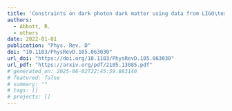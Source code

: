 ```yaml
---
title: 'Constraints on dark photon dark matter using data from LIGO\textquoteright{}s and Virgo\textquoteright{}s third observing run'
authors:
  - Abbott, R.
  - others
date: 2022-01-01
publication: "Phys. Rev. D"
doi: "10.1103/PhysRevD.105.063030"
url_doi: "https://doi.org/10.1103/PhysRevD.105.063030"
url_pdf: "https://arxiv.org/pdf/2105.13085.pdf"
# generated_on: 2025-06-02T22:45:59.883140
# featured: false
# summary: ""
# tags: []
# projects: []
---
```

